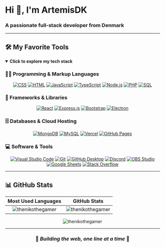 # Hi 👋, I'm ArtemisDK
### A passionate full-stack developer from Denmark

---

## 🛠️ My Favorite Tools

<details open>
<summary><strong>Click to explore my tech stack</strong></summary>

### 👨‍💻 Programming & Markup Languages

<div align="center">

[![CSS](https://img.shields.io/badge/CSS-1572B6.svg?logo=css3&logoColor=white)](https://github.com/search?q=user%3ADenverCoder1+language%3Acss)
[![HTML](https://img.shields.io/badge/HTML-E34F26.svg?logo=html5&logoColor=white)](https://github.com/search?q=user%3ADenverCoder1+language%3Ahtml)
[![JavaScript](https://img.shields.io/badge/JavaScript-F7DF1E.svg?logo=javascript&logoColor=black)](https://github.com/search?q=user%3ADenverCoder1+language%3Ajavascript)
[![TypeScript](https://img.shields.io/badge/TypeScript-007ACC.svg?logo=typescript&logoColor=white)](https://github.com/search?q=user%3ADenverCoder1+language%3AtypeScript)
[![Node.js](https://img.shields.io/badge/Node.js-43853D.svg?logo=node.js&logoColor=white)](https://github.com/search?q=user%3ADenverCoder1+language%3Ajavascript)
[![PHP](https://img.shields.io/badge/PHP-777BB4.svg?logo=php&logoColor=white)](https://github.com/search?q=user%3ADenverCoder1+language%3Aphp)
[![SQL](https://custom-icon-badges.demolab.com/badge/SQL-025E8C.svg?logo=database&logoColor=white)](https://github.com/search?q=user%3ADenverCoder1+language%3Asql)

</div>

### 🧰 Frameworks & Libraries

<div align="center">

[![React](https://img.shields.io/badge/React-20232a.svg?logo=react&logoColor=%2361DAFB)](#)
[![Express.js](https://img.shields.io/badge/Express.js-404d59.svg?logo=express&logoColor=white)](#)
[![Bootstrap](https://img.shields.io/badge/Bootstrap-7952B3.svg?logo=bootstrap&logoColor=white)](#)
[![Electron](https://img.shields.io/badge/Electron-20232e.svg?logo=electron&logoColor=white)](#)

</div>

### 🗄️ Databases & Cloud Hosting

<div align="center">

[![MongoDB](https://img.shields.io/badge/MongoDB-4ea94b.svg?logo=mongodb&logoColor=white)](#)
[![MySQL](https://img.shields.io/badge/MySQL-00f.svg?logo=mysql&logoColor=white)](#)
[![Vercel](https://img.shields.io/badge/Vercel-000000.svg?logo=vercel&logoColor=white)](#)
[![GitHub Pages](https://img.shields.io/badge/GitHub%20Pages-327FC7.svg?logo=github&logoColor=white)](#)

</div>

### 💻 Software & Tools

<div align="center">

[![Visual Studio Code](https://img.shields.io/badge/Visual%20Studio%20Code-0078d7.svg?logo=visual-studio-code&logoColor=white)](#)
[![Git](https://img.shields.io/badge/Git-F05033.svg?logo=git&logoColor=white)](#)
[![GitHub Desktop](https://img.shields.io/badge/GitHub%20Desktop-8034A9.svg?logo=github&logoColor=white)](#)
[![Discord](https://img.shields.io/badge/-Discord-5865F2.svg?logo=discord&logoColor=white)](#)
[![OBS Studio](https://img.shields.io/badge/-OBS-302E31?logo=obs-studio&logoColor=white)](#)
[![Google Sheets](https://img.shields.io/badge/Sheets-34A853.svg?logo=google%20sheets&logoColor=white)](#)
[![Stack Overflow](https://img.shields.io/badge/-Stack%20Overflow-FE7A16?logo=stack-overflow&logoColor=white)](#)

</div>

---

## 📊 GitHub Stats

<div align="center">

| **Most Used Languages** | **GitHub Stats** |
|:-----------------------:|:----------------:|
| <img src="https://github-readme-stats.vercel.app/api/top-langs?username=thenikothegamer&show_icons=true&locale=en&layout=compact&theme=react" alt="thenikothegamer" /> | <img src="https://github-readme-stats.vercel.app/api?username=thenikothegamer&show_icons=true&locale=en&theme=react" alt="thenikothegamer" /> |

<img src="https://github-readme-streak-stats.vercel.app/?user=thenikothegamer&theme=react" alt="thenikothegamer" />

</div>

</details>

---

<div align="center">
  
### 🚀 *Building the web, one line at a time* 🚀

</div>
